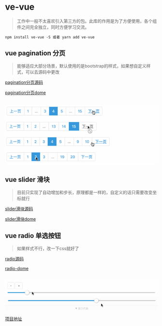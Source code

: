 # ve-vue
>工作中一般不太喜欢引入第三方的包。此库的作用是为了方便使用，各个组件之间完全独立，同时方便学习交流。

```
npm install ve-vue -S 或者 yarn add ve-vue
```
## vue pagination 分页
>能够适应大部分场景，默认使用的是bootstrap的样式，如果想自定义样式，可以去源码中更改

[pagination分页源码](https://github.com/zlongCoding/ve-vue/tree/master/lib/pagination)

[pagination分页dome](https://zlongcoding.github.io/ve-vue/components/pagination.html)
```
```
![分页](./github/image/pagination/1.gif)
![分页](./github/image/pagination/2.gif)
![分页](./github/image/pagination/3.gif)
![分页](./github/image/pagination/4.gif)

## vue slider 滑块
>目前只实现了自动增加和步长，原理都是一样的，自定义的话只需要改变坐标就行

[slider滑块源码](https://github.com/zlongCoding/ve-vue/tree/master/lib/slider)

[slider滑块dome](https://zlongcoding.github.io/ve-vue/components/slider.html)
## vue radio 单选按钮
>如果样式不行，改一下css就好了

[radio源码](https://github.com/zlongCoding/ve-vue/tree/master/lib/radio)

[radio-dome](https://zlongcoding.github.io/ve-vue/components/radio.html)
```
```
![slider滑块](./github/image/slider/1.gif)
![slider滑块](./github/image/slider/2.gif)


[项目地址](https://zlongcoding.github.io/ve-vue)
<!-- ###### [开发](https://github.com/zlongCoding/ve-vue#CODE.md) -->